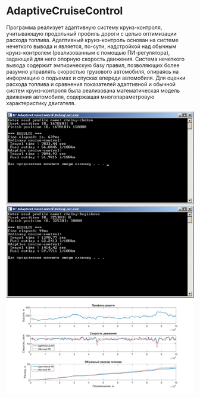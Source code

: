 # AdaptiveCruiseControl
Программа реализует адаптивную систему круиз-контроля, учитывающую продольный профиль дороги с целью оптимизации расхода топлива. Адаптивный круиз-контроль основан на системе нечеткого вывода и является, по-сути, надстройкой над обычным круиз-контролем (реализованным с помощью ПИ-регулятора), задающей для него опорную скорость движения. Система нечеткого вывода содержит эмпирическую базу правил, позволяющих более разумно управлять скоростью грузового автомобиля, опираясь на информацию о подъемах и спусках впереди автомобиля. Для оценки расхода топлива и сравнения показателей адаптивной и обычной систем круиз-контроля была реализована математическая модель движения автомобиля, содержащая многопараметровую характеристику двигателя.

![](/Screenshots/window1.jpg)
![](/Screenshots/window2.jpg)
![](/Screenshots/window3.jpg)
